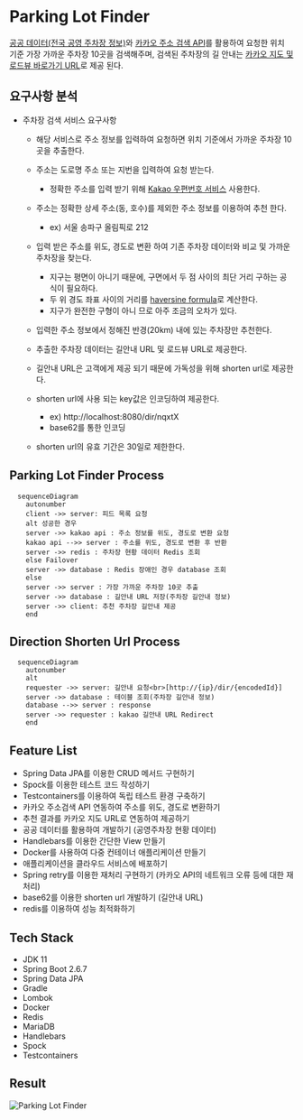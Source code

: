 # Parking Lot Finder

[공공 데이터(전국 공영 주차장 정보)](https://www.data.go.kr/data/15050093/fileData.do)와 [카카오 주소 검색 API](https://developers.kakao.com/docs/latest/ko/local/dev-guide)를 활용하여 요청한 위치 기준 가장 가까운 주차장 10곳을 검색해주며, 검색된 주차장의 길 안내는 [카카오 지도 및 로드뷰 바로가기 URL](https://apis.map.kakao.com/web/guide/#routeurl)로 제공 된다.   

## 요구사항 분석 

- 주차장 검색 서비스 요구사항
  - 해당 서비스로 주소 정보를 입력하여 요청하면 위치 기준에서 가까운 주차장 10곳을 추출한다.
  - 주소는 도로명 주소 또는 지번을 입력하여 요청 받는다.
    - 정확한 주소를 입력 받기 위해 [Kakao 우편번호 서비스](https://postcode.map.daum.net/guide) 사용한다. 
  - 주소는 정확한 상세 주소(동, 호수)를 제외한 주소 정보를 이용하여 추천 한다.   
    - ex) 서울 송파구 올림픽로 212
  - 입력 받은 주소를 위도, 경도로 변환 하여 기존 주차장 데이터와 비교 및 가까운 주차장을 찾는다.   
    - 지구는 평면이 아니기 때문에, 구면에서 두 점 사이의 최단 거리 구하는 공식이 필요하다.
    - 두 위 경도 좌표 사이의 거리를 [haversine formula](https://en.wikipedia.org/wiki/Haversine_formula)로 계산한다.
    - 지구가 완전한 구형이 아니 므로 아주 조금의 오차가 있다.   
  - 입력한 주소 정보에서 정해진 반경(20km) 내에 있는 주차장만 추천한다.   
  - 추출한 주차장 데이터는 길안내 URL 및 로드뷰 URL로 제공한다.   

  - 길안내 URL은 고객에게 제공 되기 때문에 가독성을 위해 shorten url로 제공한다.
  - shorten url에 사용 되는 key값은 인코딩하여 제공한다.
    - ex) http://localhost:8080/dir/nqxtX
    - base62를 통한 인코딩    
  - shorten url의 유효 기간은 30일로 제한한다.   
  
## Parking Lot Finder Process   

```mermaid
  sequenceDiagram
    autonumber
    client ->> server: 피드 목록 요청
    alt 성공한 경우
    server ->> kakao api : 주소 정보를 위도, 경도로 변환 요청
    kakao api -->> server : 주소를 위도, 경도로 변환 후 반환
    server ->> redis : 주차장 현황 데이터 Redis 조회
    else Failover
    server ->> database : Redis 장애인 경우 database 조회
    else
    server ->> server : 가장 가까운 주차장 10곳 추출
    server ->> database : 길안내 URL 저장(주차장 길안내 정보)
    server ->> client: 추천 주차장 길안내 제공
    end
```
       

## Direction Shorten Url Process

```mermaid
  sequenceDiagram
    autonumber
    alt
    requester ->> server: 길안내 요청<br>[http://{ip}/dir/{encodedId}]
    server ->> database : 테이블 조회(주차장 길안내 정보)
    database -->> server : response
    server ->> requester : kakao 길안내 URL Redirect
    end
``` 


## Feature List   

- Spring Data JPA를 이용한 CRUD 메서드 구현하기      
- Spock를 이용한 테스트 코드 작성하기     
- Testcontainers를 이용하여 독립 테스트 환경 구축하기
- 카카오 주소검색 API 연동하여 주소를 위도, 경도로 변환하기   
- 추천 결과를 카카오 지도 URL로 연동하여 제공하기   
- 공공 데이터를 활용하여 개발하기 (공영주차장 현황 데이터)
- Handlebars를 이용한 간단한 View 만들기   
- Docker를 사용하여 다중 컨테이너 애플리케이션 만들기   
- 애플리케이션을 클라우드 서비스에 배포하기   
- Spring retry를 이용한 재처리 구현하기 (카카오 API의 네트워크 오류 등에 대한 재처리)   
- base62를 이용한 shorten url 개발하기 (길안내 URL)   
- redis를 이용하여 성능 최적화하기   

## Tech Stack   

- JDK 11
- Spring Boot 2.6.7
- Spring Data JPA
- Gradle
- Lombok
- Docker
- Redis
- MariaDB
- Handlebars
- Spock   
- Testcontainers   

## Result 

![Parking Lot Finder](https://github.com/leewg97/parking-lot-finder/assets/77063888/d807e0b0-25eb-4443-a8da-9311ec2bde14)


